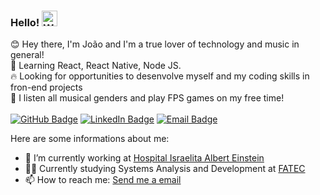 ### Hello! <img alt="Waving hand emoji" src="https://github.com/OfficialMarinho/OfficialMarinho/blob/master/waving-hand-emoji-animated.gif?raw=true" width="25px">

:blush: Hey there, I'm João and I'm a true lover of technology and music in general!<br/>
:rocket: Learning React, React Native, Node JS. <br/>
:fire: Looking for opportunities to desenvolve myself and my coding skills in fron-end projects <br/>
:musical_note: I listen all musical genders and play FPS games on my free time!<br/><br/>
[![GitHub Badge](https://img.shields.io/github/followers/JVMedeiros?label=JVMedeiros&style=for-the-badge&color=black&link=https://github.com/JVMedeiros)](https://github.com/JVMedeiros)
[![LinkedIn Badge](https://img.shields.io/badge/jvmedeiros-blue?style=for-the-badge&logo=Linkedin&logoColor=white&link=https://www.linkedin.com/in/jvmedeiros/)](https://www.linkedin.com/in/jvmedeiros/)
[![Email Badge](https://img.shields.io/badge/contact-jv.medeiros.gallina@gmail.com-red?style=for-the-badge&link=https://www.linkedin.com/in/joão-medeiros/)](https://www.linkedin.com/in/joão-medeiros/)

Here are some informations about me:

- 🔭 I’m currently working at [Hospital Israelita Albert Einstein](https://einstein.br/Pages/Home.aspx)
- 👨‍🎓 Currently studying Systems Analysis and Development at [FATEC](https://fatecsjc-prd.azurewebsites.net/)
- 📫 How to reach me: [Send me a email](mailto:jv.medeiros.gallina@gmail.com)

<!-- ![Data about me](https://github-readme-stats.vercel.app/api?username=OfficialMarinho&show_icons=true&hide_border=true) -->
